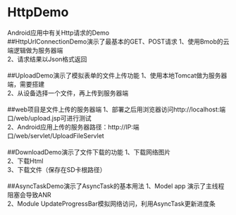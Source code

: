 # HttpDemo
Android应用中有关Http请求的Demo
<br/>
##HttpUrlConnectionDemo演示了最基本的GET、POST请求
1、使用Bmob的云端逻辑做为服务器端<br/>
2、请求结果以Json格式返回<br/>
<br/>
##UploadDemo演示了模拟表单的文件上传功能
1、使用本地Tomcat做为服务器端，需要搭建<br/>
2、从设备选择一个文件，再上传到服务器端<br/>
<br/>
##web项目是文件上传的服务器端
1、部署之后用浏览器访问http://localhost:端口/web/upload.jsp可进行测试<br/>
2、Android应用上传的服务器路径：http://IP:端口/web/servlet/UploadFileServlet<br/>
<br/>
##DownloadDemo演示了文件下载的功能
1、下载网络图片<br/>
2、下载Html<br/>
3、下载文件（保存在SD卡根路径）<br/>
<br/>
##AsyncTaskDemo演示了AsyncTask的基本用法
1、Model app 演示了主线程阻塞会导致ANR<br/>
2、Module UpdateProgressBar模拟网络访问，利用AsyncTask更新进度条<br/>
<br/>
